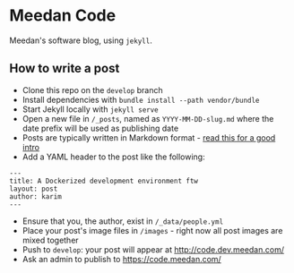 # Meedan Code
Meedan's software blog, using `jekyll`.

## How to write a post

- Clone this repo on the `develop` branch
- Install dependencies with `bundle install --path vendor/bundle`
- Start Jekyll locally with `jekyll serve`
- Open a new file in `/_posts`, named as `YYYY-MM-DD-slug.md` where the date prefix will be used as publishing date
- Posts are typically written in Markdown format - [read this for a good intro](https://jekyllrb.com/docs/posts/)
- Add a YAML header to the post like the following:
```
---
title: A Dockerized development environment ftw
layout: post
author: karim
---
```
- Ensure that you, the author, exist in `/_data/people.yml`
- Place your post's image files in `/images` - right now all post images are mixed together
- Push to `develop`: your post will appear at http://code.dev.meedan.com/
- Ask an admin to publish to https://code.meedan.com/
